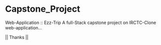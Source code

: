 # Capstone_Project

Web-Application :: Ezz-Trip
A full-Stack capstone project on IRCTC-Clone web-application...

|| Thanks ||